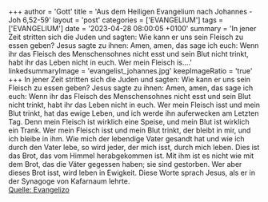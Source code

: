 +++
author = 'Gott'
title = 'Aus dem Heiligen Evangelium nach Johannes - Joh 6,52-59'
layout = 'post'
categories = ['EVANGELIUM']
tags = ['EVANGELIUM']
date = '2023-04-28 08:00:05 +0100'
summary = 'In jener Zeit stritten sich die Juden und sagten: Wie kann er uns sein Fleisch zu essen geben? Jesus sagte zu ihnen: Amen, amen, das sage ich euch: Wenn ihr das Fleisch des Menschensohnes nicht esst und sein Blut nicht trinkt, habt ihr das Leben nicht in euch. Wer mein Fleisch is....'
linkedsummaryImage = 'evangelist_johannes.jpg'
keepImageRatio = 'true'
+++
In jener Zeit stritten sich die Juden und sagten: Wie kann er uns sein Fleisch zu essen geben?
Jesus sagte zu ihnen: Amen, amen, das sage ich euch: Wenn ihr das Fleisch des Menschensohnes nicht esst und sein Blut nicht trinkt, habt ihr das Leben nicht in euch.
Wer mein Fleisch isst und mein Blut trinkt, hat das ewige Leben, und ich werde ihn auferwecken am Letzten Tag.<!--more-->
Denn mein Fleisch ist wirklich eine Speise, und mein Blut ist wirklich ein Trank.
Wer mein Fleisch isst und mein Blut trinkt, der bleibt in mir, und ich bleibe in ihm.
Wie mich der lebendige Vater gesandt hat und wie ich durch den Vater lebe, so wird jeder, der mich isst, durch mich leben.
Dies ist das Brot, das vom Himmel herabgekommen ist. Mit ihm ist es nicht wie mit dem Brot, das die Väter gegessen haben; sie sind gestorben. Wer aber dieses Brot isst, wird leben in Ewigkeit.
Diese Worte sprach Jesus, als er in der Synagoge von Kafarnaum lehrte.<br> [Quelle: Evangelizo](https://evangeliumtagfuertag.org/DE/gospel)